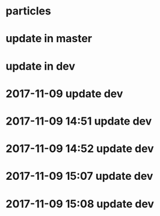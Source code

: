 # particles
# update in master
# update in dev
# 2017-11-09 update dev
# 2017-11-09 14:51 update dev
# 2017-11-09 14:52 update dev
# 2017-11-09 15:07 update dev
# 2017-11-09 15:08 update dev